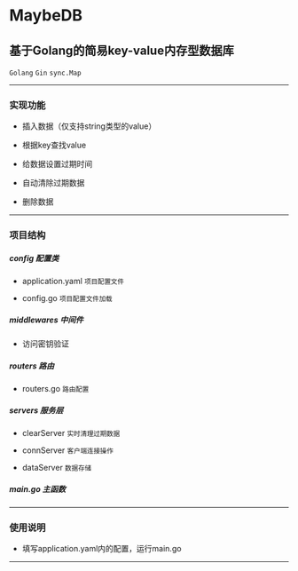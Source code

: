 # MaybeDB

## 基于Golang的简易key-value内存型数据库

`Golang` `Gin` `sync.Map`

***

### 实现功能

* 插入数据（仅支持string类型的value）

* 根据key查找value

* 给数据设置过期时间

* 自动清除过期数据

* 删除数据

***

### 项目结构

##### config 配置类

* application.yaml `项目配置文件`

* config.go `项目配置文件加载`

##### middlewares 中间件

* 访问密钥验证

##### routers 路由

* routers.go `路由配置`

##### servers 服务层

* clearServer `实时清理过期数据`

* connServer `客户端连接操作`

* dataServer `数据存储`

##### main.go 主函数

***

### 使用说明

* 填写application.yaml内的配置，运行main.go

***